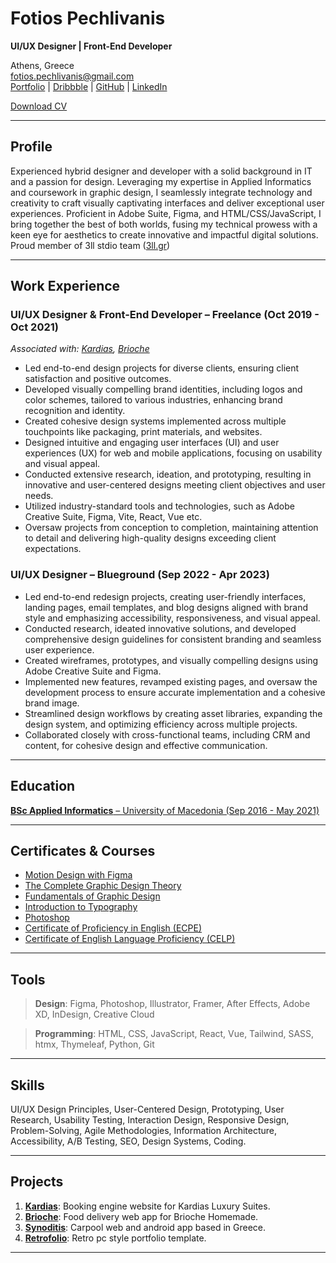# Fotios Pechlivanis

**UI/UX Designer | Front-End Developer**

Athens, Greece  
[fotios.pechlivanis@gmail.com](mailto:fotios.pechlivanis@gmail.com)  
[Portfolio](https://patriarxis.com) | [Dribbble](https://dribbble.com/patriarxis) | [GitHub](https://github.com/patriarxis) | [LinkedIn](https://linkedin.com/in/patriarxis)

[Download CV](cv/fotios-pechlivanis-cv.pdf)

---

## Profile

Experienced hybrid designer and developer with a solid background in IT and a passion for design. Leveraging my expertise in Applied Informatics and coursework in graphic design, I seamlessly integrate technology and creativity to craft visually captivating interfaces and deliver exceptional user experiences. Proficient in Adobe Suite, Figma, and HTML/CSS/JavaScript, I bring together the best of both worlds, fusing my technical prowess with a keen eye for aesthetics to create innovative and impactful digital solutions. Proud member of 3ll stdio team ([3ll.gr](https://3ll.gr))

---

## Work Experience

### UI/UX Designer & Front-End Developer – Freelance (Oct 2019 - Oct 2021)

_Associated with: [Kardias](#/projects/kardias), [Brioche](#/projects/brioche)_

- Led end-to-end design projects for diverse clients, ensuring client satisfaction and positive outcomes.
- Developed visually compelling brand identities, including logos and color schemes, tailored to various industries, enhancing brand recognition and identity.
- Created cohesive design systems implemented across multiple touchpoints like packaging, print materials, and websites.
- Designed intuitive and engaging user interfaces (UI) and user experiences (UX) for web and mobile applications, focusing on usability and visual appeal.
- Conducted extensive research, ideation, and prototyping, resulting in innovative and user-centered designs meeting client objectives and user needs.
- Utilized industry-standard tools and technologies, such as Adobe Creative Suite, Figma, Vite, React, Vue etc.
- Oversaw projects from conception to completion, maintaining attention to detail and delivering high-quality designs exceeding client expectations.

### UI/UX Designer – Blueground (Sep 2022 - Apr 2023)

- Led end-to-end redesign projects, creating user-friendly interfaces, landing pages, email templates, and blog designs aligned with brand style and emphasizing accessibility, responsiveness, and visual appeal.
- Conducted research, ideated innovative solutions, and developed comprehensive design guidelines for consistent branding and seamless user experience.
- Created wireframes, prototypes, and visually compelling designs using Adobe Creative Suite and Figma.
- Implemented new features, revamped existing pages, and oversaw the development process to ensure accurate implementation and a cohesive brand image.
- Streamlined design workflows by creating asset libraries, expanding the design system, and optimizing efficiency across multiple projects.
- Collaborated closely with cross-functional teams, including CRM and content, for cohesive design and effective communication.

---

## Education

[**BSc Applied Informatics** – University of Macedonia (Sep 2016 - May 2021)](https://patriarxis.com/certificates/bsc-applied-informatics-uom.pdf)

---

## Certificates & Courses

- [Motion Design with Figma](https://udemy-certificate.s3.amazonaws.com/pdf/UC-5b749fe8-8770-4df6-ad8a-2d3022d9228e.pdf)
- [The Complete Graphic Design Theory](https://udemy-certificate.s3.amazonaws.com/pdf/UC-746bc4e6-642f-4aba-87b4-d42952da2bea.pdf)
- [Fundamentals of Graphic Design](https://coursera.org/share/d0532c911f885c1b3505b74783894a88)
- [Introduction to Typography](https://coursera.org/share/1ec4d1ba7c3b3050ad1e92909c28dbc7)
- [Photoshop](https://patriarxis.com/certificates/photoshop.pdf)
- [Certificate of Proficiency in English (ECPE)](https://patriarxis.com/certificates/english-language/celp.jpg)
- [Certificate of English Language Proficiency (CELP)](https://patriarxis.com/certificates/english-language/ecpe.jpg)

---

## Tools

> **Design**:
> Figma, Photoshop, Illustrator, Framer, After Effects, Adobe XD, InDesign, Creative Cloud

> **Programming**:
> HTML, CSS, JavaScript, React, Vue, Tailwind, SASS, htmx, Thymeleaf, Python, Git

---

## Skills

UI/UX Design Principles, User-Centered Design, Prototyping, User Research, Usability Testing, Interaction Design, Responsive Design, Problem-Solving, Agile Methodologies, Information Architecture, Accessibility, A/B Testing, SEO, Design Systems, Coding.

---

## Projects

1. [**Kardias**](#/projects/kardias): Booking engine website for Kardias Luxury Suites.
2. [**Brioche**](#/projects/brioche): Food delivery web app for Brioche Homemade.
3. [**Synoditis**](#/projects/synoditis): Carpool web and android app based in Greece.
4. [**Retrofolio**](#/projects/retrofolio): Retro pc style portfolio template.

---
